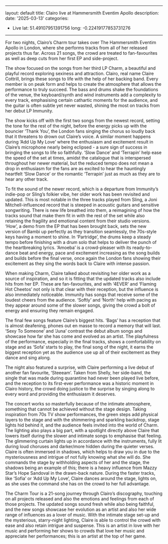 ﻿
---
layout: default
title: Clairo live at Hammersmith Eventim Apollo
description:
date: '2025-03-13'
categories:
  - Live
lat: 51.49107951391756
long: -0.22419177853731276
---

  


For two nights, Clairo’s Charm tour takes over The Hammersmith Eventim Apollo in London, where she performs tracks from all of her released projects thus far. Across 21 songs, the crowd are treated to fan-favourites as well as deep cuts from her first EP and side-project.

  

The show focused on the songs from her third LP Charm, a beautiful and playful record exploring sexiness and attraction. Clairo, real name Claire Cottrill, brings these songs to life with the help of her backing band. Every member is on peak form and helps to create the atmosphere that allows the performance to truly succeed. The bass and drums shake the foundations of the venue, the keyboard/synth and wind instruments add a complexity to every track, emphasising certain cathartic moments for the audience, and the guitar is often subtle yet never wasted, shining the most on tracks from her debut LP Immunity.

  

The show kicks off with the first two songs from the newest record, setting the tone for the rest of the night, before the energy picks up with the bouncier ‘Thank You’, the London fans singing the chorus so loudly back that it threatens to drown out Claire’s voice. A similar moment happens during ‘Add Up My Love’ where the enthusiasm and excitement result in Claire’s microphone nearly being eclipsed - a sure sign of success in bringing the songs to life so faithfully. ‘Slow Dance’ and ‘Terrapin’ help ease the speed of the set at times, amidst the catalogue that is interspersed throughout her newer material, but the reduced tempo does not mean a drop in enthusiasm for the fans are as excited to hear the hauntingly heartfelt ‘Slow Dance’ or the romantic ‘Terrapin’ just as much as they are to hear any other track.

  

To fit the sound of the newer record, which is a departure from Immunity’s indie-pop or Sling’s folkier vibe, her older work has been revisited and updated. This is most notable in the three tracks played from Sling, a Joni Mitchell-influenced record that is steeped in acoustic guitars and sensitive songwriting. There is new life breathed into them, a reimagining of how the tracks sound that make them fit in with the rest of the set while also retaining the fragility and emotional content from their studio versions. ‘How’, a demo from the EP that has been brought back, sets the new version of Bambi up perfectly as they transition seamlessly, the 70s-style keys having a moment to shine. In ‘Partridge’, the drums keep a steady tempo before finishing with a drum solo that helps to deliver the punch of the heartbreaking lyrics. ‘Amoeba’ is a crowd-pleaser with its ready-to-dance beat and energy, pace and excitement increasing as the song builds and builds before the final verse, once again the London fans showing their excitement as they sing the words back to Claire with intense passion.

  

When making Charm, Claire talked about revisiting her older work as a source of inspiration, and so it is fitting that the updated tracks also include hits from her EP. These are fan-favourites, and with ‘4EVER’ and ‘Flaming Hot Cheetos’ not only is that clear with their reception, but the influence is also immediately noticeable. Immunity has songs that receive some of the loudest cheers from the audience. ‘Softly’ and ‘North’ help with pacing as they appear around some of the slower songs, giving the crowd a bolt of energy and ensuring they remain engaged.

  

The final few songs feature Claire’s biggest hits. ‘Bags’ has a reception that is almost deafening, phones out en masse to record a memory that will last. ‘Sexy To Someone’ and ‘Juna’ contrast the debut album songs and showcase how far she has come and evolved as an artist. The playfulness of the performance, especially in the final tracks, shows a comfortability on stage and as ‘Sofa’ starts to play, the final song of the night, it earns the biggest reception yet as the audience use up all of their excitement as they dance and sing along.

  

The night also featured a surprise, with Claire performing a live debut of another fan favourite, ‘Steeeam’. Taken from Shelly, her side-band, the single that was made during quarantine had never been played live before, and the reception to its first-ever performance was a historic moment in Clairo history, the crowd doing justice to the surprise by singing along to every word and providing the enthusiasm it deserves.

  

The concert works so masterfully because of the intimate atmosphere, something that cannot be achieved without the stage design. Taking inspiration from 70s TV show performances, the green steps add physical layers to the stage and with the shimmering and sparkling backdrop, stage lights hid behind it, and the audience feels invited into the world of Charm. The lighting also plays a big part, with a spotlight directly above Claire that lowers itself during the slower and intimate songs to emphasise that feeling. The glimmering curtain lights up in accordance with the instruments, fully lit during loud choruses and darker/more hidden during the quieter verses. Claire is often immersed in shadows, which helps to draw you in due to the mysteriousness and intrigue of not fully knowing what she will do. She commands the stage by withholding aspects of her and the stage, the shadows being an example of this; there is a heavy influence from Mazzy Star’s Hope Sandoval in the drawn-back nature. During the faster tracks, like ‘Sofia’ or ‘Add Up My Love’, Claire dances around the stage, lights on, as she uses the command she has on the crowd to her full advantage.

  

The Charm Tour is a 21-song journey through Clairo’s discography, touching on all projects released and also the emotions and feelings from each of those projects. The updated songs sound fresh while also being faithful, and the new songs showcase her evolution as an artist and also her wide range of influences as a lover of music. With the intimate stage set-up and the mysterious, starry-night lighting, Claire is able to control the crowd with ease and also retain intrigue and suspense. This is an artist in love with her music and performing her shows to crowds that love her music and appreciate her performances; this is an artist at the top of her game.
